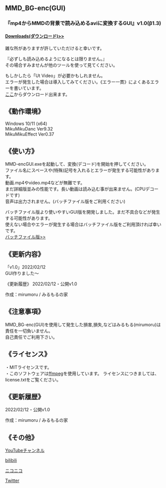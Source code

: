 ## MMD_BG-enc(GUI)
### 『mp4からMMDの背景で読み込めるaviに変換するGUI』v1.0(β1.3) 
#### [Downloads(ダウンロード)>>](https://bowlroll.net/file/271835)  
雑な所がありますが許していただけると幸いです。  

『必ずしも読み込めるようになるとは限りません。』  
その場合すみませんが他のツールを使って見てください。  
  
もしかしたら「Ut Video」が必要かもしれません。  
エラーが発生した場合は導入してみてください。《エラー一貫》によくあるエラーを書いています。  
[ここ](http://umezawa.dyndns.info/wordpress/?cat=28)からダウンロード出来ます。  

## 《動作環境》
Windows 10/11 (x64)  
MikuMikuDanc Ver9.32  
MikuMikuEffect Ver0.37  


## 《使い方》  
MMD-encGUI.exeを起動して、変換(デコード)を開始を押してください。  
ファイル名にスペースや(特殊)記号を入れるとエラーが発生する可能性があります。  
動画.mp4やvideo.mp4などが無難です。  
まだ詳細版並みの性能です。長い動画は読み込む事が出来ません。(CPUデコードです)  
音声は出力されません。(バッチファイル版をご利用ください)  

バッチファイル版より使いやすいGUI版を開発しました。まだ不具合などが発生する可能性があります。  
使えない場合やエラーが発生する場合はバッチファイル版をご利用頂ければ幸いです。  
[バッチファイル版>>](https://github.com/mirumoru/MMD_BG-enc)  

## 《更新内容》  

「v1.0」2022/02/12  
GUI作りました～   

《更新履歴》
2022/02/12・公開v1.0

作成：mirumoru / みるもるの家



## 《注意事項》  
MMD_BG-enc(GUI)を使用して発生した損害,損失,などはみるもる(mirumoru)は責任を一切負いません。  
自己責任でご利用下さい。  


## 《ライセンス》  
・MITライセンスです。  
・このソフトウェアは[ffmpeg](https://ffmpeg.org/)を使用しています。
ライセンスにつきましては、license.txtをご覧ください。  
  
  
## 《更新履歴》
2022/02/12・公開v1.0  

作成：mirumoru / みるもるの家  


## 《その他》  

[YouTubeチャンネル](https://www.youtube.com/channel/UCBFX9aizNm2pMHndCvnrjvA)  

[bilibili](https://space.bilibili.com/1422965680)  

[ニコニコ](https://www.nicovideo.jp/user/50718637)  

[Twitter](https://twitter.com/mirumoruHouse)  

